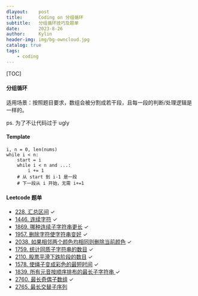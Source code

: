 ```yaml
---
dlayout:    post
title:      Coding on 分组循环
subtitle:   分组循环技巧及题单
date:       2023-8-26
author:     Kylin
header-img: img/bg-owncloud.jpg
catalog: true
tags:
    - coding
---
```




[TOC]

#### 分组循环

适用场景：按照题目要求，数组会被分割成若干段，且每一段的判断/处理逻辑是一样的。

ps. 为了不让代码过于 ugly



#### Template

```
i, n = 0, len(nums)
while i < n:
    start = i
    while i < n and ...:
        i += 1
    # 从 start 到 i-1 是一段
    # 下一段从 i 开始，无需 i+=1
```



#### Leetcode 题单

- [228. 汇总区间](https://leetcode.cn/problems/summary-ranges/) ✓
- [1446. 连续字符](https://leetcode.cn/problems/consecutive-characters/) ✓
- [1869. 哪种连续子字符串更长](https://leetcode.cn/problems/longer-contiguous-segments-of-ones-than-zeros/) ✓
- [1957. 删除字符使字符串变好](https://leetcode.cn/problems/delete-characters-to-make-fancy-string/) ✓
- [2038. 如果相邻两个颜色均相同则删除当前颜色](https://leetcode.cn/problems/remove-colored-pieces-if-both-neighbors-are-the-same-color/) ✓
- [1759. 统计同质子字符串的数目](https://leetcode.cn/problems/count-number-of-homogenous-substrings/) ✓
- [2110. 股票平滑下跌阶段的数目](https://leetcode.cn/problems/number-of-smooth-descent-periods-of-a-stock/) ✓
- [1578. 使绳子变成彩色的最短时间](https://leetcode.cn/problems/minimum-time-to-make-rope-colorful/) ✓
- [1839. 所有元音按顺序排布的最长子字符串 ](https://leetcode.cn/problems/longest-substring-of-all-vowels-in-order/) ✓
- [2760. 最长奇偶子数组](https://leetcode.cn/problems/longest-even-odd-subarray-with-threshold/) ✓
- [2765. 最长交替子序列 ](https://leetcode.cn/problems/longest-alternating-subarray/) 
